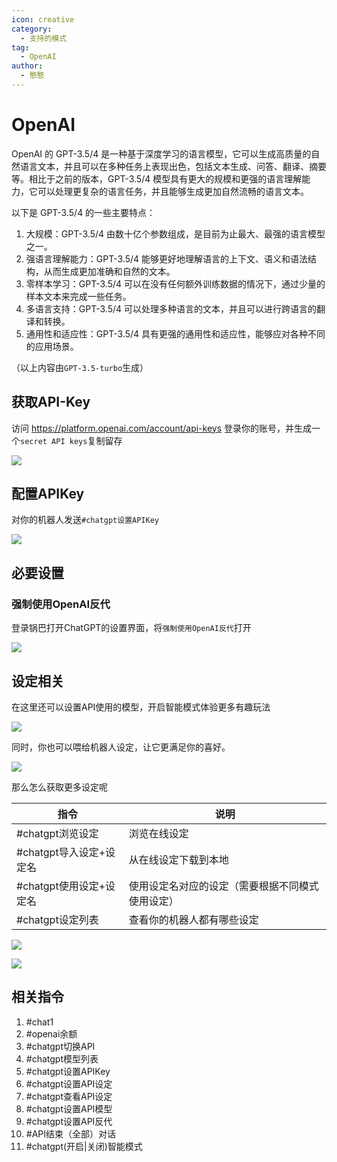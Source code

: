 ```yaml
---
icon: creative
category:
  - 支持的模式
tag:
  - OpenAI
author:
  - 憨憨
---
```


# OpenAI

OpenAI 的 GPT-3.5/4 是一种基于深度学习的语言模型，它可以生成高质量的自然语言文本，并且可以在多种任务上表现出色，包括文本生成、问答、翻译、摘要等。相比于之前的版本，GPT-3.5/4 模型具有更大的规模和更强的语言理解能力，它可以处理更复杂的语言任务，并且能够生成更加自然流畅的语言文本。

以下是 GPT-3.5/4 的一些主要特点：

1. 大规模：GPT-3.5/4 由数十亿个参数组成，是目前为止最大、最强的语言模型之一。
2. 强语言理解能力：GPT-3.5/4 能够更好地理解语言的上下文、语义和语法结构，从而生成更加准确和自然的文本。
3. 零样本学习：GPT-3.5/4 可以在没有任何额外训练数据的情况下，通过少量的样本文本来完成一些任务。
4. 多语言支持：GPT-3.5/4 可以处理多种语言的文本，并且可以进行跨语言的翻译和转换。
5. 通用性和适应性：GPT-3.5/4 具有更强的通用性和适应性，能够应对各种不同的应用场景。

（以上内容由`GPT-3.5-turbo`生成）

## 获取API-Key

访问 https://platform.openai.com/account/api-keys 登录你的账号，并生成一个`secret API keys`复制留存

![](../../guide/image/OpenAI-APIKey.png)

## 配置APIKey

对你的机器人发送`#chatgpt设置APIKey`

![](../../guide/image/SetOpenAI-APIKey.png)

## 必要设置

### 强制使用OpenAI反代

登录锅巴打开ChatGPT的设置界面，将`强制使用OpenAI反代`打开

![](../../guide/image/ForceAPIReverseProxy.png)

## 设定相关

在这里还可以设置API使用的模型，开启智能模式体验更多有趣玩法

![](../../guide/image/OpenAI-API-Setting-1.png)

同时，你也可以喂给机器人设定，让它更满足你的喜好。

![](../../guide/image/OpenAI-API-Setting-2.png)

那么怎么获取更多设定呢

| 指令                    | 说明                                             |
| ----------------------- | ------------------------------------------------ |
| #chatgpt浏览设定        | 浏览在线设定                                     |
| #chatgpt导入设定+设定名 | 从在线设定下载到本地                             |
| #chatgpt使用设定+设定名 | 使用设定名对应的设定（需要根据不同模式使用设定） |
| #chatgpt设定列表        | 查看你的机器人都有哪些设定                       |

![](../../guide/image/OpenAI-Style-1.png)

![](../../guide/image/OpenAI-Style-2.png)

## 相关指令

1. #chat1
2. #openai余额
3. #chatgpt切换API
4. #chatgpt模型列表
5. #chatgpt设置APIKey
6. #chatgpt设置API设定
7. #chatgpt查看API设定
8. #chatgpt设置API模型
9. #chatgpt设置API反代
10. #API结束（全部）对话
7. #chatgpt(开启|关闭)智能模式
